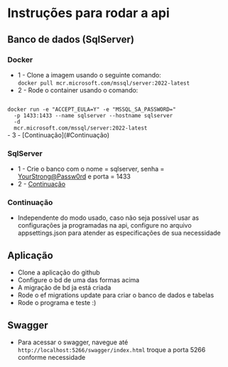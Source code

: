 # Instruções para rodar a api

## Banco de dados (SqlServer)

### Docker
- 1 - Clone a imagem usando o seguinte comando:  
<code>docker pull mcr.microsoft.com/mssql/server:2022-latest</code>
- 2 - Rode o container usando o comando:  
<code>
docker run -e "ACCEPT_EULA=Y" -e "MSSQL_SA_PASSWORD=<YourStrong@Passw0rd>"   
  -p 1433:1433 --name sqlserver --hostname sqlserver 
  -d  
  mcr.microsoft.com/mssql/server:2022-latest
</code>
- 3 - [Continuação](#Continuação)

### SqlServer
- 1 - Crie o banco com o nome = sqlserver, senha = <YourStrong@Passw0rd> e porta = 1433
- 2 - [Continuação](#Continuação)

### Continuação

- Independente do modo usado, caso não seja possivel usar as configurações ja programadas na api, 
configure no arquivo appsettings.json para atender as especificações de sua necessidade

## Aplicação

- Clone a aplicação do github
- Configure o bd de uma das formas acima
- A migração de bd ja está criada
- Rode o ef migrations update para criar o banco de dados e tabelas
- Rode o programa e teste :)

## Swagger

- Para acessar o swagger, navegue até <code>http://localhost:5266/swagger/index.html</code>
troque a porta 5266 conforme necessidade